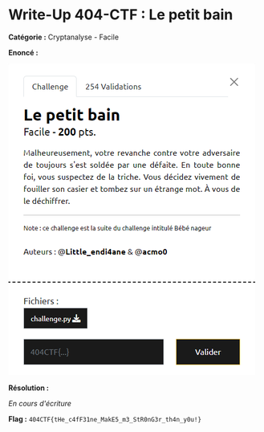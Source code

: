 # Write-Up 404-CTF : Le petit bain

__Catégorie :__ Cryptanalyse - Facile

**Enoncé :**

![Enoncé](images/enonce.png)

**Résolution :**

_En cours d'écriture_

**Flag :** `404CTF{tHe_c4fF31ne_MakE5_m3_StR0nG3r_th4n_y0u!}`